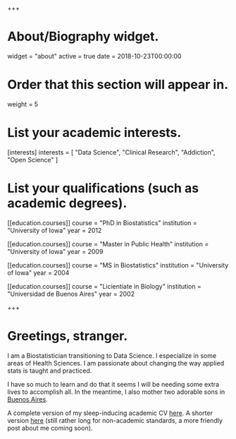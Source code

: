 +++
# About/Biography widget.
widget = "about"
active = true
date = 2018-10-23T00:00:00

# Order that this section will appear in.
weight = 5

# List your academic interests.
[interests]
  interests = [
    "Data Science", 
    "Clinical Research",
    "Addiction", 
    "Open Science"
  ]

# List your qualifications (such as academic degrees).
[[education.courses]]
  course = "PhD in Biostatistics"
  institution = "University of Iowa"
  year = 2012

[[education.courses]]
  course = "Master in Public Health"
  institution = "University of Iowa"
  year = 2009

[[education.courses]]
  course = "MS in Biostatistics"
  institution = "University of Iowa"
  year = 2004


[[education.courses]]
  course = "Licientiate in Biology"
  institution = "Universidad de Buenos Aires"
  year = 2002
 
+++

# Greetings, stranger.

I am a Biostatistician transitioning to Data Science. I especialize in some areas of Health Sciences. I am passionate about changing the way applied stats is taught and practiced. 

I have so much to learn and do that it seems I will be needing some extra lives to accomplish all. In the meantime, I also mother two adorable sons in [Buenos Aires](https://en.wikipedia.org/wiki/Buenos_Aires).

A complete version of my sleep-inducing academic CV [here](/files/Acion_CV_November_2018_web_long.pdf). A shorter version [here](/files/Acion_CV_November_2018_web_short.pdf) (still rather long for non-academic standards, a more friendly post about me coming soon).